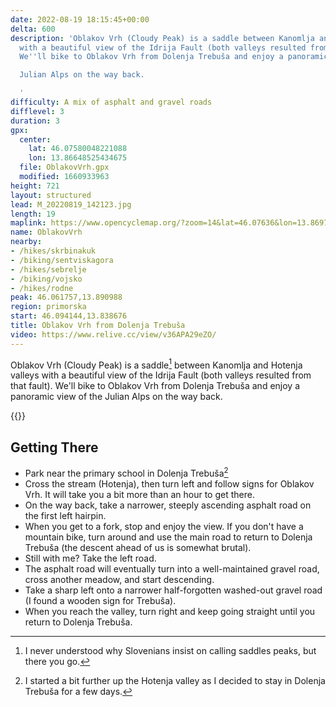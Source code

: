 ```yaml
---
date: 2022-08-19 18:15:45+00:00
delta: 600
description: 'Oblakov Vrh (Cloudy Peak) is a saddle between Kanomlja and Hotenja valleys
  with a beautiful view of the Idrija Fault (both valleys resulted from that fault).
  We''ll bike to Oblakov Vrh from Dolenja Trebuša and enjoy a panoramic view of the

  Julian Alps on the way back.

  '
difficulty: A mix of asphalt and gravel roads
difflevel: 3
duration: 3
gpx:
  center:
    lat: 46.07580048221088
    lon: 13.86648525434675
  file: OblakovVrh.gpx
  modified: 1660933963
height: 721
layout: structured
lead: M_20220819_142123.jpg
length: 19
maplink: https://www.opencyclemap.org/?zoom=14&lat=46.07636&lon=13.86975&layers=B0000
name: OblakovVrh
nearby:
- /hikes/skrbinakuk
- /biking/sentviskagora
- /hikes/sebrelje
- /biking/vojsko
- /hikes/rodne
peak: 46.061757,13.890988
region: primorska
start: 46.094144,13.838676
title: Oblakov Vrh from Dolenja Trebuša
video: https://www.relive.cc/view/v36APA29eZO/
---
```

Oblakov Vrh (Cloudy Peak) is a saddle[^S] between Kanomlja and Hotenja valleys with a beautiful view of the Idrija Fault (both valleys resulted from that fault). We'll bike to Oblakov Vrh from Dolenja Trebuša and enjoy a panoramic view of the Julian Alps on the way back.

[^S]: I never understood why Slovenians insist on calling saddles peaks, but there you go.

{{<hike-details>}}

## Getting There

* Park near the primary school in Dolenja Trebuša[^SP]
* Cross the stream (Hotenja), then turn left and follow signs for Oblakov Vrh. It will take you a bit more than an hour to get there.
* On the way back, take a narrower, steeply ascending asphalt road on the first left hairpin.
* When you get to a fork, stop and enjoy the view. If you don't have a mountain bike, turn around and use the main road to return to Dolenja Trebuša (the descent ahead of us is somewhat brutal).
* Still with me? Take the left road.
* The asphalt road will eventually turn into a well-maintained gravel road, cross another meadow, and start descending.
* Take a sharp left onto a narrower half-forgotten washed-out gravel road (I found a wooden sign for Trebuša).
* When you reach the valley, turn right and keep going straight until you return to Dolenja Trebuša.

[^SP]: I started a bit further up the Hotenja valley as I decided to stay in Dolenja Trebuša for a few days.